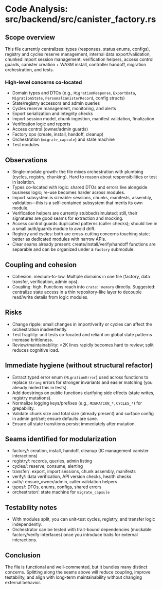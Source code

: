 # Code Analysis: src/backend/src/canister_factory.rs

## Scope overview

This file currently centralizes: types (responses, status enums, configs), registry and cycles reserve management, internal data export/validation, chunked import session management, verification helpers, access control guards, canister creation + WASM install, controller handoff, migration orchestration, and tests.

### High-level concerns co-located

- Domain types and DTOs (e.g., `MigrationResponse`, `ExportData`, `MigrationState`, `PersonalCanisterRecord`, config structs)
- State/registry accessors and admin queries
- Cycles reserve management, monitoring, and alerts
- Export serialization and integrity checks
- Import session model, chunk ingestion, manifest validation, finalization
- Verification logic and reports
- Access control (owner/admin guards)
- Factory ops (create, install, handoff, cleanup)
- Orchestration (`migrate_capsule`) and state machine
- Test modules

## Observations

- Single-module growth: the file mixes orchestration with plumbing (cycles, registry, chunking). Hard to reason about responsibilities or test in isolation.
- Types co-located with logic: shared DTOs and errors live alongside business logic; re-use becomes harder across modules.
- Import subsystem is sizeable: sessions, chunks, manifests, assembly, validation—this is a self-contained subsystem that merits its own module.
- Verification helpers are currently stubbed/simulated; still, their signatures are good seams for extraction and mocking.
- Access control guards duplicated patterns (caller checks); should live in a small auth/guards module to avoid drift.
- Registry and cycles: both are cross-cutting concerns touching state; better as dedicated modules with narrow APIs.
- Clear seams already present: create/install/verify/handoff functions are separable and can be organized under a `factory` submodule.

## Coupling and cohesion

- Cohesion: medium-to-low. Multiple domains in one file (factory, data transfer, verification, admin ops).
- Coupling: high. Functions reach into `crate::memory` directly. Suggested: centralize state access in a thin repository-like layer to decouple read/write details from logic modules.

## Risks

- Change ripple: small changes in import/verify or cycles can affect the orchestration inadvertently.
- Test fragility: unit tests co-located and reliant on global state patterns increase brittleness.
- Review/maintainability: >2K lines rapidly becomes hard to review; split reduces cognitive load.

## Immediate hygiene (without structural refactor)

- Extract typed error enum (`MigrationError`) used across functions to replace `String` errors for stronger invariants and easier matching (you already hinted this in tests).
- Add docstrings on public functions clarifying side effects (state writes, registry mutations).
- Normalize logging keys/prefixes (e.g., `MIGRATION_*`, `CYCLES_*`) for grepability.
- Validate chunk size and total size (already present) and surface config in admin get/set; ensure defaults are sane.
- Ensure all state transitions persist immediately after mutation.

## Seams identified for modularization

- factory/: creation, install, handoff, cleanup (IC management canister interactions)
- registry/: records, queries, admin listing
- cycles/: reserve, consume, alerting
- transfer/: export, import sessions, chunk assembly, manifests
- verify/: data verification, API version checks, health checks
- auth/: ensure_owner/admin, caller validation helpers
- types/: DTOs, enums, configs, shared errors
- orchestrator/: state machine for `migrate_capsule`

## Testability notes

- With modules split, you can unit-test cycles, registry, and transfer logic independently.
- Orchestrator can be tested with trait-bound dependencies (mockable factory/verify interfaces) once you introduce traits for external interactions.

## Conclusion

The file is functional and well-commented, but it bundles many distinct concerns. Splitting along the seams above will reduce coupling, improve testability, and align with long-term maintainability without changing external behavior.
